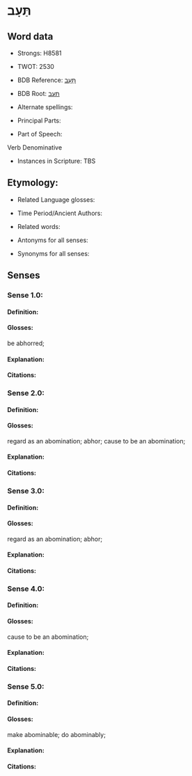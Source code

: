 # תַּעָב

<!-- Status: S2="NeedsEdits" -->
<!-- Lexica used for edits:   -->

## Word data

* Strongs: H8581

* TWOT: 2530

* BDB Reference: [תַּעָב](rc://en/bdb/dict/w.bg.ac)

* BDB Root: [תעב](rc://en/bdb/dict/w.bg.aa)

* Alternate spellings:

* Principal Parts:

* Part of Speech:

Verb Denominative

* Instances in Scripture: TBS

## Etymology:

* Related Language glosses:

* Time Period/Ancient Authors:

* Related words:

* Antonyms for all senses:

* Synonyms for all senses:

## Senses

### Sense 1.0:

#### Definition:

#### Glosses:

be abhorred; 

#### Explanation:

#### Citations:



### Sense 2.0:

#### Definition:

#### Glosses:

regard as an abomination; abhor; cause to be an abomination; 

#### Explanation:

#### Citations:



### Sense 3.0:

#### Definition:

#### Glosses:

regard as an abomination; abhor; 

#### Explanation:

#### Citations:



### Sense 4.0:

#### Definition:

#### Glosses:

cause to be an abomination; 

#### Explanation:

#### Citations:



### Sense 5.0:

#### Definition:

#### Glosses:

make abominable; do abominably; 

#### Explanation:

#### Citations:



